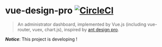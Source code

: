 # vue-design-pro [![CircleCI](https://circleci.com/gh/lbwa/vue-design-pro/tree/master.svg?style=svg)](https://circleci.com/gh/lbwa/vue-design-pro/tree/master)

> An administrator dashboard, implemented by Vue.js (including vue-router, vuex, chart.js), inspired by [ant design pro].

[ant design pro]:https://github.com/ant-design/ant-design-pro

***Notice***: This project is developing !
